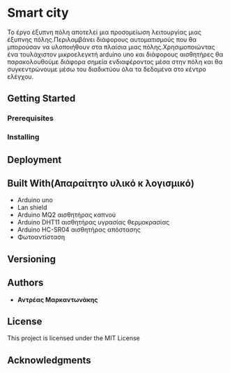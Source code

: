 # Smart city

Το έργο έξυπνη πόλη αποτελεί μια προσομείωση λειτουργίας μιας έξυπνης πόλης.Περιλαμβάνει διάφορους αυτοματισμούς που θα μπορούσαν να υλοποιήθουν 
στα πλαίσια μιας πόλης.Χρησιμοποιώντας ένα τουλάχιστον μικροελεγκτή arduino uno και διάφορους αισθητήρες θα παρακολουθούμε διάφορα σημεία ενδιαφέροντος
μέσα στην πόλη και θα συγκεντρώνουμε μέσω του διαδικτύου όλα τα δεδομένα στο κέντρο ελέγχου.
## Getting Started


### Prerequisites


### Installing



## Deployment



## Built With(Απαραίτητο υλικό κ λογισμικό)

* Arduino uno 
* Lan shield 
* Arduino MQ2 αισθητήρας καπνού
* Arduino DHT11  αισθητήρας υγρασίας θερμοκρασίας
* Arduino HC-SR04 αισθητήρας απόστασης
* Φωτοαντίσταση 

## Versioning


## Authors

* **Αντρέας Μαρκαντωνάκης** 
## License

This project is licensed under the MIT License
## Acknowledgments


